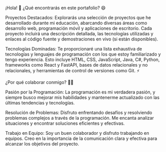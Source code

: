 ¡Hola! 👋
¿Qué encontrarás en este portafolio? 😄

Proyectos Destacados: Explorarás una selección de proyectos que he desarrollado durante mi educación, abarcando diversas áreas como desarrollo web, programación móvil y aplicaciones de escritorio. Cada proyecto incluirá una descripción detallada, las tecnologías utilizadas y enlaces al código fuente y demostraciones en vivo (si están disponibles).

Tecnologías Dominadas: Te proporcionaré una lista exhaustiva de tecnologías y lenguajes de programación con los que estoy familiarizado y tengo experiencia. Esto incluye HTML, CSS, JavaScript, Java, C#, Python, frameworks como React y FastAPI, bases de datos relacionales y no relacionales, y herramientas de control de versiones como Git. ⚡

¿Por qué colaborar conmigo? 👯💬

Pasión por la Programación: La programación es mi verdadera pasión, y siempre busco mejorar mis habilidades y mantenerme actualizado con las últimas tendencias y tecnologías.

Resolución de Problemas: Disfruto enfrentando desafíos y resolviendo problemas complejos a través de la programación. Me encanta analizar situaciones y encontrar soluciones eficientes y efectivas.

Trabajo en Equipo: Soy un buen colaborador y disfruto trabajando en equipos. Creo en la importancia de la comunicación clara y efectiva para alcanzar los objetivos del proyecto.
